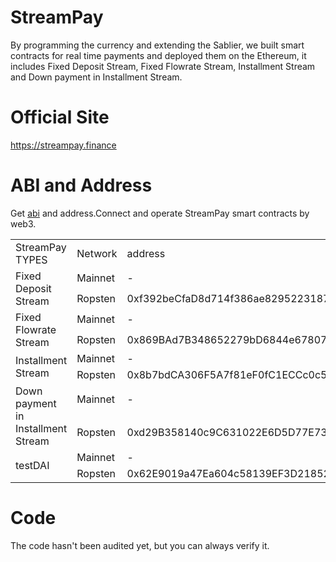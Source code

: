 # StreamPay

By programming the currency and extending the Sablier, we built smart contracts for real time payments and deployed them on the Ethereum, 
it includes Fixed Deposit Stream, Fixed Flowrate Stream, Installment Stream and Down payment in Installment Stream.

# Official Site

https://streampay.finance

# ABI and Address

Get <a href="https://github.com/Machael-lcg/streampay/tree/master/streampay/abi">abi</a> and address.Connect and operate StreamPay smart contracts by web3.

<table>
    <tr>
        <td>StreamPay TYPES</td>
        <td>Network</td>
        <td>address</td>
    </tr>
    <tr>
        <td rowspan="2">Fixed Deposit Stream</td>
        <td>Mainnet</td>
        <td>-</td>
    </tr>
    <tr>
        <td>Ropsten</td>
        <td>0xf392beCfaD8d714f386ae8295223187d5A359Ae3</td>
    </tr>
    <tr>
        <td rowspan="2">Fixed Flowrate Stream</td>
        <td>Mainnet</td>
        <td>-</td>
    </tr>
    <tr>
        <td>Ropsten</td>
        <td>0x869BAd7B348652279bD6844e678079e14447eb5A</td>        
    </tr>
    <tr>
        <td rowspan="2">Installment Stream</td>
        <td>Mainnet</td>
        <td>-</td>
    </tr>
    <tr>
        <td>Ropsten</td>
        <td>0x8b7bdCA306F5A7f81eF0fC1ECCc0c58022825989</td>
    </tr>
    <tr>
        <td rowspan="2">Down payment in Installment Stream</td>
        <td>Mainnet</td>
        <td>-</td>
    </tr>
    <tr>
        <td>Ropsten</td>
        <td>0xd29B358140c9C631022E6D5D77E7343AFE079C2C</td>
    </tr>
    <tr>
        <td rowspan="2">testDAI</td>
        <td>Mainnet</td>
        <td>-</td>
    </tr>
    <tr>
        <td>Ropsten</td>
        <td>0x62E9019a47Ea604c58139EF3D21852D6b18D469B</td>
    </tr>
</table>

# Code

The code hasn't been audited yet, but you can always verify it.
